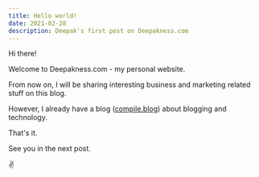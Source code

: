 ```yaml
---
title: Hello world!
date: 2021-02-28
description: Deepak's first post on Deepakness.com
---
```


Hi there!

Welcome to Deepakness.com - my personal website.

From now on, I will be sharing interesting business and marketing related stuff on this blog.

However, I already have a blog ([compile.blog](https://compile.blog)) about blogging and technology.

That's it.

See you in the next post.

✌